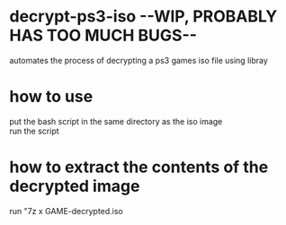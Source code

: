 # decrypt-ps3-iso --WIP, PROBABLY HAS TOO MUCH BUGS--
automates the process of decrypting a ps3 games iso file using libray

# how to use
put the bash script in the same directory as the iso image<br>
run the script

# how to extract the contents of the decrypted image<br>
run "7z x GAME-decrypted.iso
